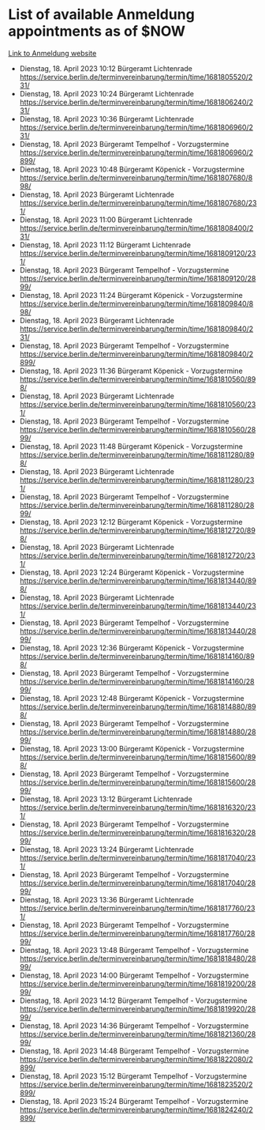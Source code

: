 # List of available Anmeldung appointments as of $NOW
[Link to Anmeldung website](https://service.berlin.de/terminvereinbarung/termin/tag.php?termin=1&anliegen[]=120686&dienstleisterlist=122210,122217,327316,122219,327312,122227,327314,122231,327346,122243,327348,122254,122252,329742,122260,329745,122262,329748,122271,327278,122273,327274,122277,327276,330436,122280,327294,122282,327290,122284,327292,122291,327270,122285,327266,122286,327264,122296,327268,150230,329760,122297,327286,122294,327284,122312,329763,122314,329775,122304,327330,122311,327334,122309,327332,317869,122281,327352,122279,329772,122283,122276,327324,122274,327326,122267,329766,122246,327318,122251,327320,122257,327322,122208,327298,122226,327300&herkunft=http%3A%2F%2Fservice.berlin.de%2Fdienstleistung%2F120686%2F)
- Dienstag, 18. April 2023 10:12 Bürgeramt Lichtenrade https://service.berlin.de/terminvereinbarung/termin/time/1681805520/231/
- Dienstag, 18. April 2023 10:24 Bürgeramt Lichtenrade https://service.berlin.de/terminvereinbarung/termin/time/1681806240/231/
- Dienstag, 18. April 2023 10:36 Bürgeramt Lichtenrade https://service.berlin.de/terminvereinbarung/termin/time/1681806960/231/
- Dienstag, 18. April 2023  Bürgeramt Tempelhof - Vorzugstermine https://service.berlin.de/terminvereinbarung/termin/time/1681806960/2899/
- Dienstag, 18. April 2023 10:48 Bürgeramt Köpenick - Vorzugstermine https://service.berlin.de/terminvereinbarung/termin/time/1681807680/898/
- Dienstag, 18. April 2023  Bürgeramt Lichtenrade https://service.berlin.de/terminvereinbarung/termin/time/1681807680/231/
- Dienstag, 18. April 2023 11:00 Bürgeramt Lichtenrade https://service.berlin.de/terminvereinbarung/termin/time/1681808400/231/
- Dienstag, 18. April 2023 11:12 Bürgeramt Lichtenrade https://service.berlin.de/terminvereinbarung/termin/time/1681809120/231/
- Dienstag, 18. April 2023  Bürgeramt Tempelhof - Vorzugstermine https://service.berlin.de/terminvereinbarung/termin/time/1681809120/2899/
- Dienstag, 18. April 2023 11:24 Bürgeramt Köpenick - Vorzugstermine https://service.berlin.de/terminvereinbarung/termin/time/1681809840/898/
- Dienstag, 18. April 2023  Bürgeramt Lichtenrade https://service.berlin.de/terminvereinbarung/termin/time/1681809840/231/
- Dienstag, 18. April 2023  Bürgeramt Tempelhof - Vorzugstermine https://service.berlin.de/terminvereinbarung/termin/time/1681809840/2899/
- Dienstag, 18. April 2023 11:36 Bürgeramt Köpenick - Vorzugstermine https://service.berlin.de/terminvereinbarung/termin/time/1681810560/898/
- Dienstag, 18. April 2023  Bürgeramt Lichtenrade https://service.berlin.de/terminvereinbarung/termin/time/1681810560/231/
- Dienstag, 18. April 2023  Bürgeramt Tempelhof - Vorzugstermine https://service.berlin.de/terminvereinbarung/termin/time/1681810560/2899/
- Dienstag, 18. April 2023 11:48 Bürgeramt Köpenick - Vorzugstermine https://service.berlin.de/terminvereinbarung/termin/time/1681811280/898/
- Dienstag, 18. April 2023  Bürgeramt Lichtenrade https://service.berlin.de/terminvereinbarung/termin/time/1681811280/231/
- Dienstag, 18. April 2023  Bürgeramt Tempelhof - Vorzugstermine https://service.berlin.de/terminvereinbarung/termin/time/1681811280/2899/
- Dienstag, 18. April 2023 12:12 Bürgeramt Köpenick - Vorzugstermine https://service.berlin.de/terminvereinbarung/termin/time/1681812720/898/
- Dienstag, 18. April 2023  Bürgeramt Lichtenrade https://service.berlin.de/terminvereinbarung/termin/time/1681812720/231/
- Dienstag, 18. April 2023 12:24 Bürgeramt Köpenick - Vorzugstermine https://service.berlin.de/terminvereinbarung/termin/time/1681813440/898/
- Dienstag, 18. April 2023  Bürgeramt Lichtenrade https://service.berlin.de/terminvereinbarung/termin/time/1681813440/231/
- Dienstag, 18. April 2023  Bürgeramt Tempelhof - Vorzugstermine https://service.berlin.de/terminvereinbarung/termin/time/1681813440/2899/
- Dienstag, 18. April 2023 12:36 Bürgeramt Köpenick - Vorzugstermine https://service.berlin.de/terminvereinbarung/termin/time/1681814160/898/
- Dienstag, 18. April 2023  Bürgeramt Tempelhof - Vorzugstermine https://service.berlin.de/terminvereinbarung/termin/time/1681814160/2899/
- Dienstag, 18. April 2023 12:48 Bürgeramt Köpenick - Vorzugstermine https://service.berlin.de/terminvereinbarung/termin/time/1681814880/898/
- Dienstag, 18. April 2023  Bürgeramt Tempelhof - Vorzugstermine https://service.berlin.de/terminvereinbarung/termin/time/1681814880/2899/
- Dienstag, 18. April 2023 13:00 Bürgeramt Köpenick - Vorzugstermine https://service.berlin.de/terminvereinbarung/termin/time/1681815600/898/
- Dienstag, 18. April 2023  Bürgeramt Tempelhof - Vorzugstermine https://service.berlin.de/terminvereinbarung/termin/time/1681815600/2899/
- Dienstag, 18. April 2023 13:12 Bürgeramt Lichtenrade https://service.berlin.de/terminvereinbarung/termin/time/1681816320/231/
- Dienstag, 18. April 2023  Bürgeramt Tempelhof - Vorzugstermine https://service.berlin.de/terminvereinbarung/termin/time/1681816320/2899/
- Dienstag, 18. April 2023 13:24 Bürgeramt Lichtenrade https://service.berlin.de/terminvereinbarung/termin/time/1681817040/231/
- Dienstag, 18. April 2023  Bürgeramt Tempelhof - Vorzugstermine https://service.berlin.de/terminvereinbarung/termin/time/1681817040/2899/
- Dienstag, 18. April 2023 13:36 Bürgeramt Lichtenrade https://service.berlin.de/terminvereinbarung/termin/time/1681817760/231/
- Dienstag, 18. April 2023  Bürgeramt Tempelhof - Vorzugstermine https://service.berlin.de/terminvereinbarung/termin/time/1681817760/2899/
- Dienstag, 18. April 2023 13:48 Bürgeramt Tempelhof - Vorzugstermine https://service.berlin.de/terminvereinbarung/termin/time/1681818480/2899/
- Dienstag, 18. April 2023 14:00 Bürgeramt Tempelhof - Vorzugstermine https://service.berlin.de/terminvereinbarung/termin/time/1681819200/2899/
- Dienstag, 18. April 2023 14:12 Bürgeramt Tempelhof - Vorzugstermine https://service.berlin.de/terminvereinbarung/termin/time/1681819920/2899/
- Dienstag, 18. April 2023 14:36 Bürgeramt Tempelhof - Vorzugstermine https://service.berlin.de/terminvereinbarung/termin/time/1681821360/2899/
- Dienstag, 18. April 2023 14:48 Bürgeramt Tempelhof - Vorzugstermine https://service.berlin.de/terminvereinbarung/termin/time/1681822080/2899/
- Dienstag, 18. April 2023 15:12 Bürgeramt Tempelhof - Vorzugstermine https://service.berlin.de/terminvereinbarung/termin/time/1681823520/2899/
- Dienstag, 18. April 2023 15:24 Bürgeramt Tempelhof - Vorzugstermine https://service.berlin.de/terminvereinbarung/termin/time/1681824240/2899/
